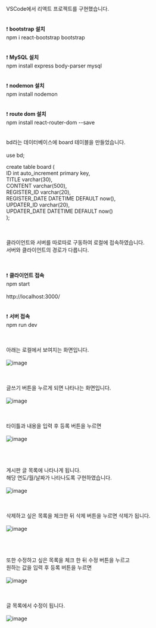 VSCode에서 리액트 프로젝트를 구현했습니다.
<br/>
<br/>
<br/>
:exclamation: <b>bootstrap 설치</b> <br/>
npm i react-bootstrap bootstrap
<br/>
<br/>
<br/>
:exclamation: <b>MySQL 설치</b><br/>
npm install express body-parser mysql
<br/>
<br/>
<br/>
:exclamation: <b>nodemon 설치 </b><br/>
npm install nodemon
<br/>
<br/>
<br/>
:exclamation: <b>route dom 설치 </b><br/>
npm install react-router-dom --save
<br/>
<br/>
<br/>
bd라는 데이터베이스에 board 테이블을 만들었습니다.
<br/>
<br/>
use bd;

create table board (<br/>
	ID int auto_increment primary key,<br/>
        TITLE varchar(30),<br/>
	CONTENT varchar(500),<br/>
        REGISTER_ID varchar(20),<br/>
        REGISTER_DATE DATETIME DEFAULT now(),<br/>
        UPDATER_ID varchar(20),<br/>
        UPDATER_DATE DATETIME DEFAULT now()<br/>
);<br/>
<br/>
<br/>

클라이언트와 서버를 따로따로 구동하여 로컬에 접속하였습니다.<br/>
서버와 클라이언트의 경로가 다릅니다. <br/>
<br/><br/>

:exclamation: <b>클라이언트 접속</b><br/>
npm start
<br/>
<br/>
http://localhost:3000/
<br/>
<br/>
<br/>
:exclamation: <b>서버 접속</b><br/>
npm run dev


<br/><br/>
아래는 로컬에서 보여지는 화면입니다.
<br/><br/>
![image](https://github.com/darae729/1005_board/assets/132329442/3df7819f-66b7-40c4-a8b4-023b64a58d37)
<br/><br/></br>

글쓰기 버튼을 누르게 되면 나타나는 화면입니다.
<br/><br/>
![image](https://github.com/darae729/1005_board/assets/132329442/57918642-f669-4424-a496-67d196fdb34f)

<br/><br/>
타이틀과 내용을 입력 후 등록 버튼을 누르면
<br/><br/>
![image](https://github.com/darae729/1005_board/assets/132329442/e156e0dd-8b09-4be4-9ae2-abf278a2a264)

<br/><br/><br/>
게시판 글 목록에 나타나게 됩니다.<br/>
해당 연도/월/날짜가 나타나도록 구현하였습니다.
<br/><br/>
![image](https://github.com/darae729/1005_board/assets/132329442/2d3f49b9-2542-4301-9fee-3041167c2d3a)
<br/><br/></br>

삭제하고 싶은 목록을 체크한 뒤 삭제 버튼을 누르면 삭제가 됩니다.
<br/><br/>
![image](https://github.com/darae729/1005_board/assets/132329442/194da60f-7c33-43d3-8d0b-b149c933376b)

<br/><br/><br/>
또한 수정하고 싶은 목록을 체크 한 뒤 수정 버튼을 누르고 <br/>
원하는 값을 입력 후 등록 버튼을 누르면 </br></br>
![image](https://github.com/darae729/1005_board/assets/132329442/7c22ec25-4e47-4941-b313-5597600fd437)

<br/><br/>
글 목록에서 수정이 됩니다.
</br></br>
![image](https://github.com/darae729/1005_board/assets/132329442/04e72b23-d46b-444e-87c1-412ba4f634f0)

